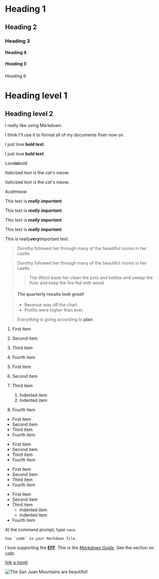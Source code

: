 # Heading 1
## Heading 2
### Heading 3
#### Heading 4
##### Heading 5
###### Heading 6

Heading level 1
===============

Heading level 2
---------------

I really like using Markdown.

I think I'll use it to format all of my documents from now on.

I just love **bold text**.

I just love __bold text__.

Love**is**bold

Italicized text is the *cat's meow*.

Italicized text is the _cat's meow_.

A*cat*meow

This text is ***really important***.

This text is ___really important___.

This text is __*really important*__.

This text is **_really important_**.

This is really***very***important text.

> Dorothy followed her through many of the beautiful rooms in her castle.

> Dorothy followed her through many of the beautiful rooms in her castle.
>
>> The Witch bade her clean the pots and kettles and sweep the floor and keep the fire fed with wood.

> #### The quarterly results look great!
>
> - Revenue was off the chart.
> - Profits were higher than ever.
>
>  *Everything* is going according to **plan**.

1. First item
2. Second item
3. Third item
4. Fourth item

1. First item
2. Second item
3. Third item
    1. Indented item
    2. Indented item
4. Fourth item

- First item
- Second item
- Third item
- Fourth item

* First item
* Second item
* Third item
* Fourth item

+ First item
+ Second item
+ Third item
+ Fourth item

- First item
- Second item
- Third item
    - Indented item
    - Indented item
- Fourth item


At the command prompt, type `nano`.


``Use `code` in your Markdown file.``

I love supporting the **[EFF](https://eff.org)**.
This is the *[Markdown Guide](https://www.markdownguide.org)*.
See the section on [`code`](#code).

[link](https://www.example.com/my%20great%20page)
[a novel](https://en.wikipedia.org/wiki/The_Milagro_Beanfield_War_%28novel%29)

![The San Juan Mountains are beautiful!](/assets/images/san-juan-mountains.jpg "San Juan Mountains")



